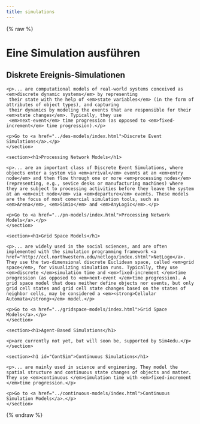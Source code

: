 ```yaml
---
title: simulations
---
```

{% raw %}
 <div id="between-head-and-foot">
  <main>
	<h1 id="page-title">Eine Simulation ausführen</h1>    
<section><h1>Diskrete Ereignis-Simulationen</h1>

    <p>... are computational models of real-world systems conceived as <em>discrete dynamic systems</em> by representing
     their state with the help of <em>state variables</em> (in the form of attributes of object types), and capturing
     their dynamics by modeling the events that are responsible for their <em>state changes</em>. Typically, they use
     <em>next-event</em> time progression (as opposed to <em>fixed-increment</em> time progression).</p>

    <p>Go to <a href="../des-models/index.html">Discrete Event Simulations</a>.</p>
    </section>

    <section><h1>Processing Network Models</h1>

    <p>... are an important class of Discrete Event Simulations, where objects enter a system via <em>arrival</em> events at an <em>entry node</em> and then flow through one or more <em>processing nodes</em> (representing, e.g., sevice desks or manufacturing machines) where they are subject to processing activities before they leave the system at an <em>exit node</em> via <em>departure</em> events. These models are the focus of most comercial simulation tools, such as <em>Arena</em>, <em>Simio</em> and <em>AnyLogic</em>.</p>

    <p>Go to <a href="../pn-models/index.html">Processing Network Models</a>.</p>
    </section>

    <section><h1>Grid Space Models</h1>

    <p>... are widely used in the social sciences, and are often implemented with the simulation programming framework <a href="http://ccl.northwestern.edu/netlogo/index.shtml">NetLogo</a>. They use the two-dimensional discrete Euclidean space, called <em>grid space</em>, for visualizing simulation runs. Typically, they use <em>discrete </em>simulation time and <em>fixed-increment </em>time progression (as opposed to <em>next-event </em>time progression). A grid space model that does neither define objects nor events, but only grid cell states and grid cell state changes based on the states of neighbor cells, may be considered a <em><strong>Cellular Automata</strong></em> model.</p>

    <p>Go to <a href="../gridspace-models/index.html">Grid Space Models</a>.</p>
    </section>

    <section><h1>Agent-Based Simulations</h1>

    <p>are currently not yet, but will soon be, supported by Sim4edu.</p>
    </section>

    <section><h1 id="ContSim">Continuous Simulations</h1>

    <p>... are mainly used in science and enginering. They model the spatial structure and continuous state changes of objects and matter. They use <em>continuous </em>simulation time with <em>fixed-increment </em>time progression.</p>

    <p>Go to <a href="../continuous-models/index.html">Continuous Simulation Models</a>.</p>
    </section>

  </main>
  </div>
  {% endraw %}